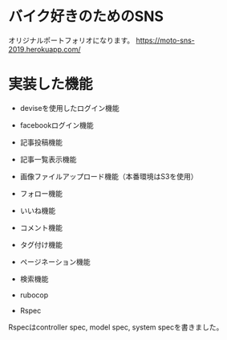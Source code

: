 # バイク好きのためのSNS

オリジナルポートフォリオになります。
https://moto-sns-2019.herokuapp.com/

# 実装した機能

* deviseを使用したログイン機能

* facebookログイン機能

* 記事投稿機能

* 記事一覧表示機能

* 画像ファイルアップロード機能（本番環境はS3を使用）

* フォロー機能

* いいね機能

* コメント機能

* タグ付け機能

* ページネーション機能

* 検索機能

* rubocop

* Rspec

Rspecはcontroller spec, model spec, system specを書きました。